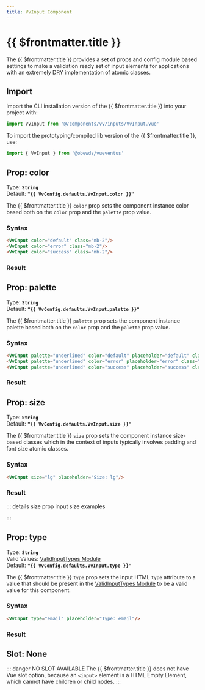 ```yaml
---
title: VvInput Component
---
```


<script setup>
    import DocsPackageVersion from '../../../src/views/compos/DocsPackageVersion.vue'
    import { VvInput, VvConfig } from '../../../src/index'
</script>



# {{ $frontmatter.title }}

The {{ $frontmatter.title }} provides a set of props and config module based settings to make a validation ready set of input elements for applications with an extremely DRY implementation of atomic classes.





<!-- TODO: replace ''@/components/vv/...' imports with { xxx } from '@obewds/vueventus' imports -->
## Import

Import the CLI installation version of the {{ $frontmatter.title }} into your project with:

```javascript
import VvInput from '@/components/vv/inputs/VvInput.vue'
```

To import the prototyping/compiled lib version of the {{ $frontmatter.title }}, use:

```javascript
import { VvInput } from '@obewds/vueventus'
```










## Prop: color

Type: **`String`**  
Default: **`"{{ VvConfig.defaults.VvInput.color }}"`**

The {{ $frontmatter.title }} `color` prop sets the component instance color based both on the `color` prop and the `palette` prop value.

### Syntax

```html
<VvInput color="default" class="mb-2"/>
<VvInput color="error" class="mb-2"/>
<VvInput color="success" class="mb-2"/>
```

### Result

<div class="w-full pt-4">
    <VvInput color="default" class="mb-2"/>
    <VvInput color="error" class="mb-2"/>
    <VvInput color="success" class="mb-2"/>
</div>










## Prop: palette

Type: **`String`**  
Default: **`"{{ VvConfig.defaults.VvInput.palette }}"`**

The {{ $frontmatter.title }} `palette` prop sets the component instance palette based both on the `color` prop and the `palette` prop value.

### Syntax

```html
<VvInput palette="underlined" color="default" placeholder="default" class="mb-2"/>
<VvInput palette="underlined" color="error" placeholder="error" class="mb-2"/>
<VvInput palette="underlined" color="success" placeholder="success" class="mb-2"/>
```

### Result

<div class="w-full pt-4">
    <VvInput palette="underlined" color="default" class="mb-2" placeholder="default" style="border-bottom-style: solid;"/>
    <VvInput palette="underlined" color="error" class="mb-2" placeholder="error" style="border-bottom-style: solid;"/>
    <VvInput palette="underlined" color="success" class="mb-2" placeholder="success" style="border-bottom-style: solid;"/>
</div>










## Prop: size

Type: **`String`**  
Default: **`"{{ VvConfig.defaults.VvInput.size }}"`**

The {{ $frontmatter.title }} `size` prop sets the component instance size-based classes which in the context of inputs typically involves padding and font size atomic classes.

### Syntax

```html
<VvInput size="lg" placeholder="Size: lg"/>
```

### Result

<div class="w-full pt-4">
    <VvInput size="lg" placeholder="Size: lg"/>
</div>

::: details size prop input size examples
<div class="flex flex-wrap items-center gap-2 pt-4">
    <VvInput size="xs" placeholder="Size: xs"/>
    <VvInput size="sm" placeholder="Size: sm"/>
    <VvInput size="md" placeholder="Size: md"/>
    <VvInput size="lg" placeholder="Size: lg"/>
    <VvInput size="xl" placeholder="Size: xl"/>
    <VvInput size="2xl" placeholder="Size: 2xl"/>
</div>
:::











## Prop: type

Type: **`String`**  
Valid Values: [ValidInputTypes Module](/components/prop-validators#validinputtypes)  
Default: **`"{{ VvConfig.defaults.VvInput.type }}"`**

The {{ $frontmatter.title }} `type` prop sets the input HTML `type` attribute to a value that should be present in the [ValidInputTypes Module](/components/prop-validators#validinputtypes) to be a valid value for this component.

### Syntax

```html
<VvInput type="email" placeholder="Type: email"/>
```

### Result

<div class="w-full pt-4">
    <VvInput type="email" placeholder="Type: email"/>
</div>










## Slot: None

::: danger NO SLOT AVAILABLE
The {{ $frontmatter.title }} does not have Vue slot option, because an `<input>` element is a HTML Empty Element, which cannot have children or child nodes.
:::









<DocsPackageVersion/>

